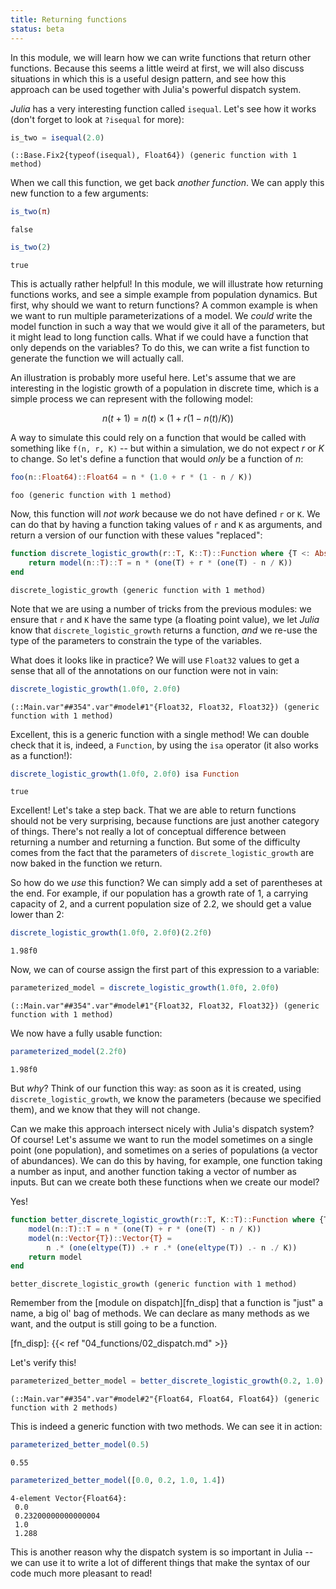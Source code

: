 ```yaml
---
title: Returning functions
status: beta
---
```


In this module, we will learn how we can write functions that return other
functions. Because this seems a little weird at first, we will also discuss
situations in which this is a useful design pattern, and see how this approach
can be used together with Julia's powerful dispatch system.

<!--more-->

*Julia* has a very interesting function called `isequal`. Let's see how it
works (don't forget to look at `?isequal` for more):

````julia
is_two = isequal(2.0)
````

````
(::Base.Fix2{typeof(isequal), Float64}) (generic function with 1 method)
````

When we call this function, we get back *another function*. We can apply this
new function to a few arguments:

````julia
is_two(π)
````

````
false
````

````julia
is_two(2)
````

````
true
````

This is actually rather helpful! In this module, we will illustrate how
returning functions works, and see a simple example from population dynamics.
But first, why should we want to return functions? A common example is when we
want to run multiple parameterizations of a model. We *could* write the model
function in such a way that we would give it all of the parameters, but it
might lead to long function calls. What if we could have a function that only
depends on the variables? To do this, we can write a fist function to generate
the function we will actually call.

An illustration is probably more useful here. Let's assume that we are
interesting in the logistic growth of a population in discrete time, which is
a simple process we can represent with the following model:

$$ n(t+1) = n(t)\times(1 + r (1 - n(t)/K)) $$

A way to simulate this could rely on a function that would be called with
something like `f(n, r, K)` -- but within a simulation, we do not expect $r$
or $K$ to change. So let's define a function that would *only* be a function
of $n$:

````julia
foo(n::Float64)::Float64 = n * (1.0 + r * (1 - n / K))
````

````
foo (generic function with 1 method)
````

Now, this function will *not work* because we do not have defined `r` or `K`.
We can do that by having a function taking values of `r` and `K` as arguments,
and return a version of our function with these values "replaced":

````julia
function discrete_logistic_growth(r::T, K::T)::Function where {T <: AbstractFloat}
    return model(n::T)::T = n * (one(T) + r * (one(T) - n / K))
end
````

````
discrete_logistic_growth (generic function with 1 method)
````

Note that we are using a number of tricks from the previous modules: we ensure
that `r` and `K` have the same type (a floating point value), we let *Julia*
know that `discrete_logistic_growth` returns a function, *and* we re-use the
type of the parameters to constrain the type of the variables.

What does it looks like in practice? We will use `Float32` values to get a
sense that all of the annotations on our function were not in vain:

````julia
discrete_logistic_growth(1.0f0, 2.0f0)
````

````
(::Main.var"##354".var"#model#1"{Float32, Float32, Float32}) (generic function with 1 method)
````

Excellent, this is a generic function with a single method! We can double
check that it is, indeed, a `Function`, by using the `isa` operator (it also
works as a function!):

````julia
discrete_logistic_growth(1.0f0, 2.0f0) isa Function
````

````
true
````

Excellent! Let's take a step back. That we are able to return functions should
not be very surprising, because functions are just another category of things.
There's not really a lot of conceptual difference between returning a number
and returning a function. But some of the difficulty comes from the fact that
the parameters of `discrete_logistic_growth` are now baked in the function we
return.

So how do we *use* this function? We can simply add a set of parentheses at
the end. For example, if our population has a growth rate of 1, a carrying
capacity of 2, and a current population size of 2.2, we should get a value
lower than 2:

````julia
discrete_logistic_growth(1.0f0, 2.0f0)(2.2f0)
````

````
1.98f0
````

Now, we can of course assign the first part of this expression to a variable:

````julia
parameterized_model = discrete_logistic_growth(1.0f0, 2.0f0)
````

````
(::Main.var"##354".var"#model#1"{Float32, Float32, Float32}) (generic function with 1 method)
````

We now have a fully usable function:

````julia
parameterized_model(2.2f0)
````

````
1.98f0
````

But *why*? Think of our function this way: as soon as it is created, using
`discrete_logistic_growth`, we know the parameters (because we specified
them), and we know that they will not change.

Can we make this approach intersect nicely with Julia's dispatch system? Of
course! Let's assume we want to run the model sometimes on a single point (one
population), and sometimes on a series of populations (a vector of
abundances). We can do this by having, for example, one function taking a
number as input, and another function taking a vector of number as inputs. But
can we create both these functions when we create our model?

Yes!

````julia
function better_discrete_logistic_growth(r::T, K::T)::Function where {T <: AbstractFloat}
    model(n::T)::T = n * (one(T) + r * (one(T) - n / K))
    model(n::Vector{T})::Vector{T} =
        n .* (one(eltype(T)) .+ r .* (one(eltype(T)) .- n ./ K))
    return model
end
````

````
better_discrete_logistic_growth (generic function with 1 method)
````

Remember from the [module on dispatch][fn_disp] that a function is "just" a
name, a big ol' bag of methods. We can declare as many methods as we want, and
the output is still going to be a function.

[fn_disp]: {{< ref "04_functions/02_dispatch.md" >}}

Let's verify this!

````julia
parameterized_better_model = better_discrete_logistic_growth(0.2, 1.0)
````

````
(::Main.var"##354".var"#model#2"{Float64, Float64, Float64}) (generic function with 2 methods)
````

This is indeed a generic function with two methods. We can see it in action:

````julia
parameterized_better_model(0.5)
````

````
0.55
````

````julia
parameterized_better_model([0.0, 0.2, 1.0, 1.4])
````

````
4-element Vector{Float64}:
 0.0
 0.23200000000000004
 1.0
 1.288
````

This is another reason why the dispatch system is so important in Julia -- we
can use it to write a lot of different things that make the syntax of our code
much more pleasant to read!

